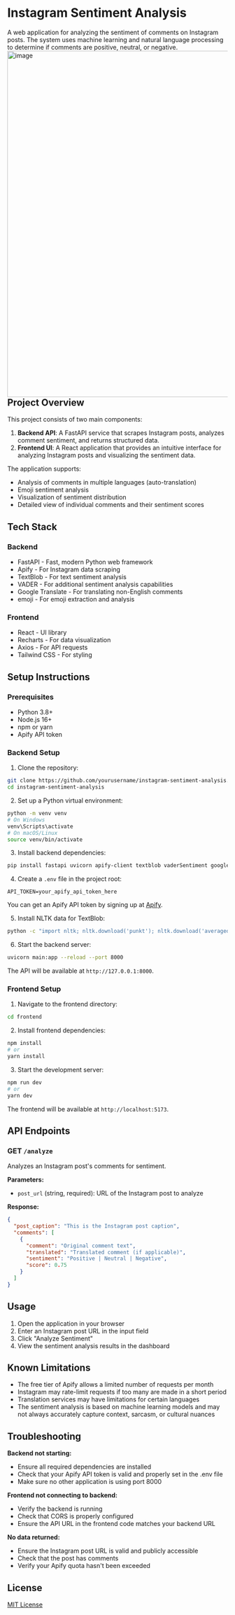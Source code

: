 # Instagram Sentiment Analysis

A web application for analyzing the sentiment of comments on Instagram posts. The system uses machine learning and natural language processing to determine if comments are positive, neutral, or negative.
<img width="791" align='left' alt="image" src="https://github.com/user-attachments/assets/d1cb3f86-eff4-4be3-883a-267deadf876c" />



## Project Overview

This project consists of two main components:

1. **Backend API**: A FastAPI service that scrapes Instagram posts, analyzes comment sentiment, and returns structured data.
2. **Frontend UI**: A React application that provides an intuitive interface for analyzing Instagram posts and visualizing the sentiment data.

The application supports:
- Analysis of comments in multiple languages (auto-translation)
- Emoji sentiment analysis
- Visualization of sentiment distribution
- Detailed view of individual comments and their sentiment scores

## Tech Stack

### Backend
- FastAPI - Fast, modern Python web framework
- Apify - For Instagram data scraping
- TextBlob - For text sentiment analysis
- VADER - For additional sentiment analysis capabilities
- Google Translate - For translating non-English comments
- emoji - For emoji extraction and analysis

### Frontend
- React - UI library
- Recharts - For data visualization
- Axios - For API requests
- Tailwind CSS - For styling

## Setup Instructions

### Prerequisites
- Python 3.8+ 
- Node.js 16+
- npm or yarn
- Apify API token

### Backend Setup

1. Clone the repository:
```bash
git clone https://github.com/yourusername/instagram-sentiment-analysis.git
cd instagram-sentiment-analysis
```

2. Set up a Python virtual environment:
```bash
python -m venv venv
# On Windows
venv\Scripts\activate
# On macOS/Linux
source venv/bin/activate
```

3. Install backend dependencies:
```bash
pip install fastapi uvicorn apify-client textblob vaderSentiment googletrans==4.0.0-rc1 python-dotenv emoji
```

4. Create a `.env` file in the project root:
```
API_TOKEN=your_apify_api_token_here
```
You can get an Apify API token by signing up at [Apify](https://apify.com/).

5. Install NLTK data for TextBlob:
```bash
python -c "import nltk; nltk.download('punkt'); nltk.download('averaged_perceptron_tagger')"
```

6. Start the backend server:
```bash
uvicorn main:app --reload --port 8000
```

The API will be available at `http://127.0.0.1:8000`.

### Frontend Setup

1. Navigate to the frontend directory:
```bash
cd frontend
```

2. Install frontend dependencies:
```bash
npm install
# or
yarn install
```

3. Start the development server:
```bash
npm run dev
# or
yarn dev
```

The frontend will be available at `http://localhost:5173`.

## API Endpoints

### GET `/analyze`

Analyzes an Instagram post's comments for sentiment.

**Parameters:**
- `post_url` (string, required): URL of the Instagram post to analyze

**Response:**
```json
{
  "post_caption": "This is the Instagram post caption",
  "comments": [
    {
      "comment": "Original comment text",
      "translated": "Translated comment (if applicable)",
      "sentiment": "Positive | Neutral | Negative",
      "score": 0.75
    }
  ]
}
```

## Usage

1. Open the application in your browser
2. Enter an Instagram post URL in the input field
3. Click "Analyze Sentiment"
4. View the sentiment analysis results in the dashboard

## Known Limitations

- The free tier of Apify allows a limited number of requests per month
- Instagram may rate-limit requests if too many are made in a short period
- Translation services may have limitations for certain languages
- The sentiment analysis is based on machine learning models and may not always accurately capture context, sarcasm, or cultural nuances

## Troubleshooting

**Backend not starting:**
- Ensure all required dependencies are installed
- Check that your Apify API token is valid and properly set in the .env file
- Make sure no other application is using port 8000

**Frontend not connecting to backend:**
- Verify the backend is running
- Check that CORS is properly configured
- Ensure the API URL in the frontend code matches your backend URL

**No data returned:**
- Ensure the Instagram post URL is valid and publicly accessible
- Check that the post has comments
- Verify your Apify quota hasn't been exceeded

## License

[MIT License](LICENSE)
